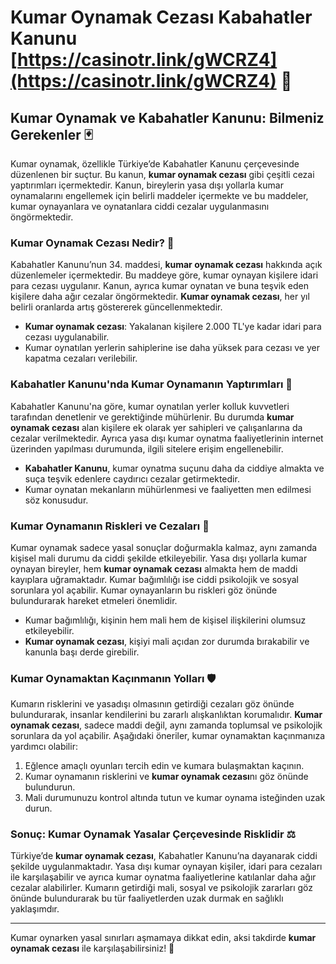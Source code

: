 # Kumar Oynamak Cezası Kabahatler Kanunu [https://casinotr.link/gWCRZ4](https://casinotr.link/gWCRZ4) 🎰

## Kumar Oynamak ve Kabahatler Kanunu: Bilmeniz Gerekenler 🃏

Kumar oynamak, özellikle Türkiye’de Kabahatler Kanunu çerçevesinde düzenlenen bir suçtur. Bu kanun, **kumar oynamak cezası** gibi çeşitli cezai yaptırımları içermektedir. Kanun, bireylerin yasa dışı yollarla kumar oynamalarını engellemek için belirli maddeler içermekte ve bu maddeler, kumar oynayanlara ve oynatanlara ciddi cezalar uygulanmasını öngörmektedir.

### Kumar Oynamak Cezası Nedir? 💸

Kabahatler Kanunu’nun 34. maddesi, **kumar oynamak cezası** hakkında açık düzenlemeler içermektedir. Bu maddeye göre, kumar oynayan kişilere idari para cezası uygulanır. Kanun, ayrıca kumar oynatan ve buna teşvik eden kişilere daha ağır cezalar öngörmektedir. **Kumar oynamak cezası**, her yıl belirli oranlarda artış göstererek güncellenmektedir.

- **Kumar oynamak cezası**: Yakalanan kişilere 2.000 TL'ye kadar idari para cezası uygulanabilir.
- Kumar oynatılan yerlerin sahiplerine ise daha yüksek para cezası ve yer kapatma cezaları verilebilir.

### Kabahatler Kanunu'nda Kumar Oynamanın Yaptırımları 🛑

Kabahatler Kanunu'na göre, kumar oynatılan yerler kolluk kuvvetleri tarafından denetlenir ve gerektiğinde mühürlenir. Bu durumda **kumar oynamak cezası** alan kişilere ek olarak yer sahipleri ve çalışanlarına da cezalar verilmektedir. Ayrıca yasa dışı kumar oynatma faaliyetlerinin internet üzerinden yapılması durumunda, ilgili sitelere erişim engellenebilir.

- **Kabahatler Kanunu**, kumar oynatma suçunu daha da ciddiye almakta ve suça teşvik edenlere caydırıcı cezalar getirmektedir.
- Kumar oynatan mekanların mühürlenmesi ve faaliyetten men edilmesi söz konusudur.

### Kumar Oynamanın Riskleri ve Cezaları 🎲

Kumar oynamak sadece yasal sonuçlar doğurmakla kalmaz, aynı zamanda kişisel mali durumu da ciddi şekilde etkileyebilir. Yasa dışı yollarla kumar oynayan bireyler, hem **kumar oynamak cezası** almakta hem de maddi kayıplara uğramaktadır. Kumar bağımlılığı ise ciddi psikolojik ve sosyal sorunlara yol açabilir. Kumar oynayanların bu riskleri göz önünde bulundurarak hareket etmeleri önemlidir.

- Kumar bağımlılığı, kişinin hem mali hem de kişisel ilişkilerini olumsuz etkileyebilir.
- **Kumar oynamak cezası**, kişiyi mali açıdan zor durumda bırakabilir ve kanunla başı derde girebilir.

### Kumar Oynamaktan Kaçınmanın Yolları 🛡️

Kumarın risklerini ve yasadışı olmasının getirdiği cezaları göz önünde bulundurarak, insanlar kendilerini bu zararlı alışkanlıktan korumalıdır. **Kumar oynamak cezası**, sadece maddi değil, aynı zamanda toplumsal ve psikolojik sorunlara da yol açabilir. Aşağıdaki öneriler, kumar oynamaktan kaçınmanıza yardımcı olabilir:

1. Eğlence amaçlı oyunları tercih edin ve kumara bulaşmaktan kaçının.
2. Kumar oynamanın risklerini ve **kumar oynamak cezası**nı göz önünde bulundurun.
3. Mali durumunuzu kontrol altında tutun ve kumar oynama isteğinden uzak durun.

### Sonuç: Kumar Oynamak Yasalar Çerçevesinde Risklidir ⚖️

Türkiye’de **kumar oynamak cezası**, Kabahatler Kanunu’na dayanarak ciddi şekilde uygulanmaktadır. Yasa dışı kumar oynayan kişiler, idari para cezaları ile karşılaşabilir ve ayrıca kumar oynatma faaliyetlerine katılanlar daha ağır cezalar alabilirler. Kumarın getirdiği mali, sosyal ve psikolojik zararları göz önünde bulundurarak bu tür faaliyetlerden uzak durmak en sağlıklı yaklaşımdır.

---

Kumar oynarken yasal sınırları aşmamaya dikkat edin, aksi takdirde **kumar oynamak cezası** ile karşılaşabilirsiniz! 🎰

